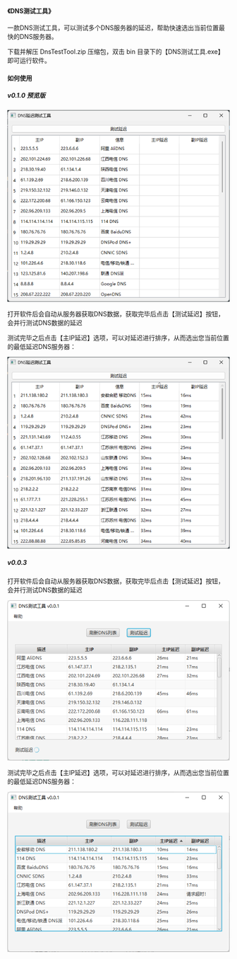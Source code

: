 #### 《DNS测试工具》

一款DNS测试工具，可以测试多个DNS服务器的延迟，帮助快速选出当前位置最快的DNS服务器。

下载并解压 DnsTestTool.zip 压缩包，双击 bin 目录下的【DNS测试工具.exe】即可运行软件。



#### 如何使用

##### v0.1.0 预览版

![image-20221217145731170](readme.assets/image-20221217145731170.png)

打开软件后会自动从服务器获取DNS数据，获取完毕后点击【测试延迟】按钮，会并行测试DNS数据的延迟

测试完毕之后点击【主IP延迟】选项，可以对延迟进行排序，从而选出您当前位置的最低延迟DNS服务器：

![image-20221217145817010](readme.assets/image-20221217145817010.png)



##### v0.0.3

打开软件后会自动从服务器获取DNS数据，获取完毕后点击【测试延迟】按钮，会并行测试DNS数据的延迟

![image-20220818133158021](readme.assets/202208181331067.png)

测试完毕之后点击【主IP延迟】选项，可以对延迟进行排序，从而选出您当前位置的最低延迟DNS服务器：

![image-20220818133302788](readme.assets/202208181333831.png)





